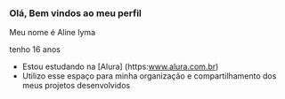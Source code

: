 ### Olá, Bem vindos ao meu perfil

Meu nome é Aline lyma

tenho 16 anos

- Estou estudando na [Alura] (https:www.alura.com.br)
- Utilizo esse espaço para minha organização e compartilhamento dos meus projetos desenvolvidos

